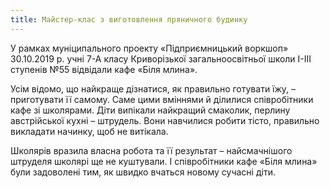 ```yaml
---
title: Майстер-клас з виготовлення пряничного будинку
---
```


У рамках муніципального проекту «Підприємницький воркшоп» 30.10.2019 р. учні 7-А класу Криворізької загальноосвітньої школи І-ІІІ ступенів №55 відвідали кафе «Біля млина».

Усім відомо, що найкраще дізнатися, як правильно готувати їжу, – приготувати її самому. Саме цими вміннями й ділилися співробітники кафе зі школярами. Діти випікали найкращий смаколик, перлину австрійської кухні – штрудель. Вони навчилися робити тісто, правильно викладати начинку, щоб не витікала.

Школярів вразила власна робота та її результат – найсмачнішого штруделя школярі ще не куштували. І співробітники кафе «Біля млина» були задоволені тим, як швидко вчаться новому сучасні діти.

<slideshow />
